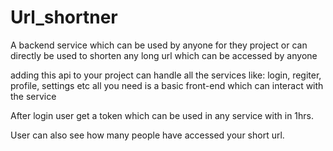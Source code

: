 ﻿# Url_shortner

A backend service which can be used by anyone for they project or 
can directly be used to shorten any long url which can be accessed  by anyone 

adding this api to your project can handle all the services like: login, regiter, profile, settings etc
all you need is a basic front-end which can interact with the service

After login user get a token which can be used in any service with in 1hrs.

User can also see how many people have accessed your short url. 
